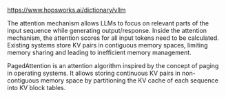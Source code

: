 https://www.hopsworks.ai/dictionary/vllm

The attention mechanism allows LLMs to focus on relevant parts of the input sequence while generating output/response. Inside the attention mechanism, the attention scores for all input tokens need to be calculated. Existing systems store KV pairs in contiguous memory spaces, limiting memory sharing and leading to inefficient memory management.


PagedAttention is an attention algorithm inspired by the concept of paging in operating systems. It allows storing continuous KV pairs in non-contiguous memory space by partitioning the KV cache of each sequence into KV block tables.

